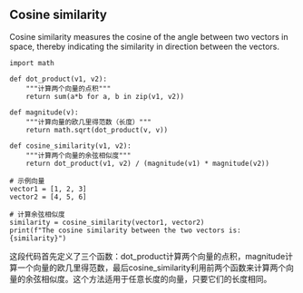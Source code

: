 ## Cosine similarity
Cosine similarity measures the cosine of the angle between two vectors in space, thereby indicating the similarity in direction between the vectors.  
```
import math

def dot_product(v1, v2):
    """计算两个向量的点积"""
    return sum(a*b for a, b in zip(v1, v2))

def magnitude(v):
    """计算向量的欧几里得范数（长度）"""
    return math.sqrt(dot_product(v, v))

def cosine_similarity(v1, v2):
    """计算两个向量的余弦相似度"""
    return dot_product(v1, v2) / (magnitude(v1) * magnitude(v2))

# 示例向量
vector1 = [1, 2, 3]
vector2 = [4, 5, 6]

# 计算余弦相似度
similarity = cosine_similarity(vector1, vector2)
print(f"The cosine similarity between the two vectors is: {similarity}")

```
这段代码首先定义了三个函数：dot_product计算两个向量的点积，magnitude计算一个向量的欧几里得范数，最后cosine_similarity利用前两个函数来计算两个向量的余弦相似度。这个方法适用于任意长度的向量，只要它们的长度相同。  
